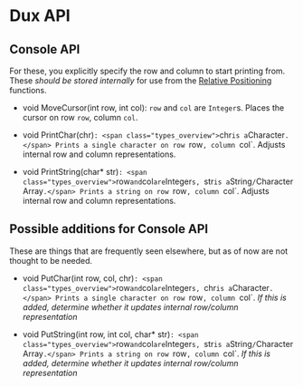 # Dux API #

## Console API ##

For these, you explicitly specify the row and column to start printing from.
These *should be stored internally* for use from the [Relative Positioning](#relative_positioning) functions.

* <span class="type">void</span> <span class="name">MoveCursor</span>(<span class="type">int</span> <span class="arg">row</span>, <span class="ret">int</span> <span class="arg">col</span>):
  <span class="types_overview">`row` and `col` are `Integer`s.</span>
  Places the cursor on row `row`, column `col`.

* <span class="type">void</span> <span class="name">PrintChar(<span class="arg">chr</span>)`:
  <span class="types_overview">`chr` is a `Character`.</span>
  Prints a single character on row `row`, column `col`.
  Adjusts internal row and column representations.

* <span class="type">void</span> <span class="name">PrintString(<span class="type">char*</span> <span class="arg">str</span>)`:
  <span class="types_overview">`row` and `col` are `Integer`s, `str` is a `String`/`Character Array`.</span>
  Prints a string on row `row`, column `col`.
  Adjusts internal row and column representations.

## Possible additions for Console API ##

These are things that are frequently seen elsewhere, but as of now are not thought to be needed.

* <span class="type">void</span> <span class="name">PutChar(<span class="type">int</span> <span class="arg">row</span>, <span class="arg">col</span>, <span class="arg">chr</span>)`:
  <span class="types_overview">`row` and `col` are `Integer`s, `chr` is a `Character`.</span>
  Prints a single character on row `row`, column `col`.
  *If this is added, determine whether it updates internal row/column representation*

* <span class="type">void</span> <span class="name">PutString(<span class="type">int</span> <span class="arg">row</span>, <span class="type">int</span> <span class="arg">col</span>, <span class="type">char*</span> <span class="arg">str</span>)`:
  <span class="types_overview">`row` and `col` are `Integer`s, `str` is a `String`/`Character Array`.</span>
  Prints a string on row `row`, column `col`.
  *If this is added, determine whether it updates internal row/column representation*

